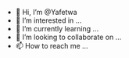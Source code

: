 - 👋 Hi, I’m @Yafetwa
- 👀 I’m interested in ...
- 🌱 I’m currently learning ...
- 💞️ I’m looking to collaborate on ...
- 📫 How to reach me ...

<!---
Yafetwa/Yafetwa is a ✨ special ✨ repository because its `README.md` (this file) appears on your GitHub profile.
You can click the Preview link to take a look at your changes.
--->
